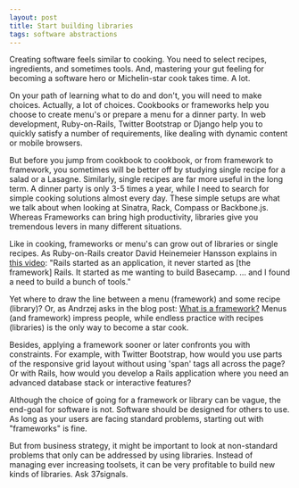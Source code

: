 ```yaml
---
layout: post
title: Start building libraries 
tags: software abstractions
---
```

Creating software feels similar to cooking. You need to select recipes, ingredients, and sometimes tools. And, mastering your gut feeling for becoming a software hero or Michelin-star cook takes time. A lot.

On your path of learning what to do and don't, you will need to make choices. Actually, a lot of choices. Cookbooks or frameworks help you choose to create menu's or prepare a menu for a dinner party. In web development, Ruby-on-Rails, Twitter Bootstrap or Django help you to quickly satisfy a number of requirements, like dealing with dynamic content or mobile browsers.

But before you jump from cookbook to cookbook, or from framework to framework, you sometimes will be better off by studying single recipe for a salad or a Lasagne. Similarly, single recipes are far more useful in the long term. A dinner party is only 3-5 times a year, while I need to search for simple cooking solutions almost every day. These simple setups are what we talk about when looking at Sinatra, Rack, Compass or Backbone.js. Whereas  Frameworks can bring high productivity, libraries give you tremendous levers in many different situations.

Like in cooking, frameworks or menu's can grow out of libraries or single recipes. As Ruby-on-Rails creator David Heinemeier Hansson explains in [this video](http://bigthink.com/videos/big-think-interview-with-david-heinemeier-hansson): "Rails started as an application, it never started as [the framework] Rails. It started as me wanting to build Basecamp. ... and I found a need to build a bunch of tools."

Yet where to draw the line between a menu (framework) and some recipe (library)? Or, as Andrzej asks in the blog post: [What is a framework?](http://andrzejonsoftware.blogspot.de/2012/12/what-is-framework.html) Menus (and framework) impress people, while endless practice with recipes (libraries) is the only way to become a star cook.

Besides, applying a framework sooner or later confronts you with constraints. For example, with Twitter Bootstrap, how would you use parts of the responsive grid layout without using 'span' tags all across the page? Or with Rails, how would you develop a Rails application where you need an advanced database stack or interactive features?

Although the choice of going for a framework or library can be vague, the end-goal for software is not. Software should be designed for others to use. As long as your users are facing standard problems, starting out with "frameworks" is fine. 

But from business strategy, it might be important to look at non-standard problems that only can be addressed by using libraries. Instead of managing ever increasing toolsets, it can be very profitable to build new kinds of libraries. Ask 37signals.
